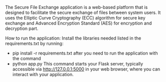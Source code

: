 The Secure File Exchange application is a web-based platform that is designed to facilitate the 
secure exchange of files between system users. It uses the Elliptic Curve Cryptography (ECC) 
algorithm for secure key exchange and Advanced Encryption Standard (AES) for encryption and 
decryption part. 


How to run the application:
Install the libraries needed listed in the requirements.txt by running: 
- pip install -r requirements.txt 
after you need to run the application with the command 
- python app.py
This command starts your Flask server, typically accessible via http://127.0.0.1:5000 in your web browser, where you can interact with your application.
